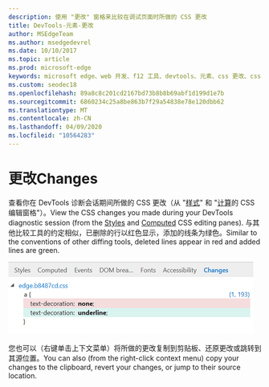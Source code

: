```yaml
---
description: 使用 "更改" 窗格来比较在调试页面时所做的 CSS 更改
title: DevTools-元素-更改
author: MSEdgeTeam
ms.author: msedgedevrel
ms.date: 10/10/2017
ms.topic: article
ms.prod: microsoft-edge
keywords: microsoft edge、web 开发、f12 工具、devtools、元素、css 更改、css 差异
ms.custom: seodec18
ms.openlocfilehash: 89a8c8c201cd2167bd73b8b8b69abf1d199d1e7b
ms.sourcegitcommit: 6860234c25a8be863b7f29a54838e78e120dbb62
ms.translationtype: MT
ms.contentlocale: zh-CN
ms.lasthandoff: 04/09/2020
ms.locfileid: "10564283"
---
```

# <span data-ttu-id="3a9cc-104">更改</span><span class="sxs-lookup"><span data-stu-id="3a9cc-104">Changes</span></span>
<span data-ttu-id="3a9cc-105">查看你在 DevTools 诊断会话期间所做的 CSS 更改（从 "[样式](./styles.md)" 和 "[计算](./computed.md)的 CSS 编辑窗格"）。</span><span class="sxs-lookup"><span data-stu-id="3a9cc-105">View the CSS changes you made during your DevTools diagnostic session (from the [Styles](./styles.md) and [Computed](./computed.md) CSS editing panes).</span></span> <span data-ttu-id="3a9cc-106">与其他比较工具的约定相似，已删除的行以红色显示，添加的线条为绿色。</span><span class="sxs-lookup"><span data-stu-id="3a9cc-106">Similar to the conventions of other diffing tools, deleted lines appear in red and added lines are green.</span></span>

!["更改" 窗格](../media/elements_changes.png)

<span data-ttu-id="3a9cc-108">您也可以（右键单击上下文菜单）将所做的更改复制到剪贴板、还原更改或跳转到其源位置。</span><span class="sxs-lookup"><span data-stu-id="3a9cc-108">You can also (from the right-click context menu) copy  your changes to the clipboard, revert your changes, or jump to their source location.</span></span>